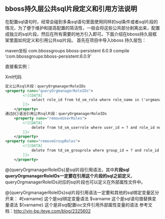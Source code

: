 ##   bboss持久层公共sql片段定义和引用方法说明

​        在配置sql语句时，经常会碰到多条sql语句里面使用同样的sql条件或者sql片段的情况，为了便于维护和提高配置的简洁性，一般会将这些公共部分剥离出来，配置成独立的sql片段，然后在所有需要的地方引入即可。下面介绍在bboss持久层框架里面如何定义和引用公共sql片段。
首先在项目中导入bboss 持久层包：  

maven坐标
<dependency>
    <groupId>com.bbossgroups</groupId>
    <artifactId>bboss-persistent</artifactId>
    <version>6.0.9</version>
</dependency>
compile 'com.bbossgroups:bboss-persistent:6.0.9'

直接看实例：

Xml代码

```xml
定义公共sql片段：queryOrgmanagerRoleIDs  
<property name="queryOrgmanagerRoleIDs">  
        <![CDATA[  
            select role_id from td_sm_role where role_name in ('orgmanager','orgmanagerroletemplate') 
        ]]>  
    </property>  
通过@{}语法引用公共sql片段：queryOrgmanagerRoleIDs  
    <property name="removeUserRoles">  
        <![CDATA[  
            delete from td_sm_userrole where user_id = ? and role_id not in (@{queryOrgmanagerRoleIDs}) 
        ]]>  
    </property>  
<property name="removeGroupRoles">  
        <![CDATA[  
            delete from td_sm_grouprole where group_id = ? and role_id not in (@{queryOrgmanagerRoleIDs}) 
        ]]>  
    </property>  
```

  @{queryOrgmanagerRoleIDs}是sql片段引用语法，其中**片段sql queryOrgmanagerRoleIDs一定要在引用这个片段的sql之前定义**，queryOrgmanagerRoleIDs对应的sql片段也可以定义在外部属性文件中。

@{queryOrgmanagerRoleIDs}sql片段引用语法一定要和其他的sql绑定变量区分开来：
\#[varname] 这个是sql绑定变量语法
$varname 这个是sql语句值替换变量语法
${varname} 这个是非sql配置ioc文件引用外部属性变量的语法 参考文档：http://yin-bp.iteye.com/blog/2325602  